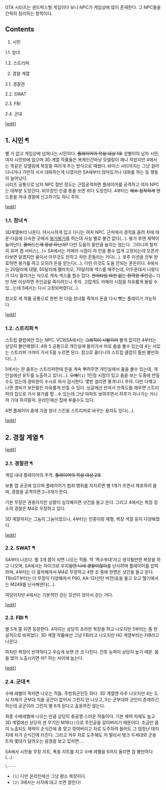 GTA 시리즈는 샌드박스형 게임이다 보니 NPC가 게임상에 많이 존재한다. 그 NPC들을 간략히 정리하는 항목이다.  

## Contents

    

1. 시민 
    

1.1. 창녀

1.2. 스트리퍼

2. 경찰 계열 
    

2.1. 경찰관

2.2. SWAT

2.3. FBI

2.4. 군대

[[edit](http://rigvedawiki.net/r1/wiki.php/GTA/NPC?action=edit&section=1)]

## 1. 시민 ¶

  

별 거 없고 게임상에 넘쳐나는 시민이다. <del>플레이어의 학살 대상 1호</del> 성별이야 남자 시민, 여자 시민밖에 없으며 3D 계열
작품들은 복제인간마냥 모델링이 꽤나 적었지만 4에서는 똑같은 모델링에 복장을 여러개 주는 방식으로 때웠다. 바이스 시티까지는 그냥
걸어다니거나 가만히 서서 대화하는게 다였지만 SA에부터 앉아있거나 대화를 하는 등 행동이 늘어났다.  
시리즈 공통으로 남자 NPC 절반 정도는 근접공격하면 플레이어를 공격하고 여자 NPC는 대부분 도망간다. 비무장인 만큼 총을 쏘면 죄다
도망친다. 4부터는 <del>매우 침착하게</del> 핸드폰을 꺼내 경찰에 신고하기도 하니 주의.

  
  

[[edit](http://rigvedawiki.net/r1/wiki.php/GTA/NPC?action=edit&section=2)]

### 1.1. 창녀 ¶

  

3D계열부터 나온다. 야시시하게 입고 다니는 여자 NPC. 근처에서 경적을 울려 차에 태운 다음에 으슥한 곳에서
[붕가붕가](%EB%B6%95%EA%B0%80%EB%B6%95%EA%B0%80.md)를 하는데 사실 별로 볼건 없다(...). 붕가
후엔 체력이 늘어난다. <del>줄어드는게 정상 아닌가?</del> 다만 도움이 될만큼 늘지는 않는다. 그러니까 철저히 유머 겸
서비스(...)> SA에서는 카메라 시점이 차 안을 볼수 없게 고정되는데 오픈카 타보면 알겠지만 둘이서 아무것도 안하고 차만 흔들리는
거다(...). 포주 미션을 전부 완료하면 붕가를 하고 오히려 돈을 받는다(...). 다만 이것도 도움 안되는 푼돈이다. 4에서는 20달러에
대딸, 50달러에 펠라치오, 70달러에 섹스를 해주는데, 어두운데서 나왔다가 다시 들어가는 식으로 계속 섹스를 할수 있다. <del>현자타임
따윈 없는 정력왕 주인공</del>~ 다만 5번 이상하면 주인공을 죽이려드니 주의. 고맙게도 카메라 시점을 자유롭게 돌릴 수 있...는데
5에서는 다시 고정되버렸다(...).

  

참고로 세 작품 공통으로 한번 한 다음 창녀를 죽여서 돈을 다시 뺏는 플레이가 가능하다.

  
  

[[edit](http://rigvedawiki.net/r1/wiki.php/GTA/NPC?action=edit&section=3)]

### 1.2. 스트리퍼 ¶

  

스트립 클럽에만 있는 NPC. VC와SA에서는 <del>그래픽이 시발이라</del> 볼게 없지만 4부터는 상당히 볼만해졌다. 4와 5
공통으로 개인실에 들어가서 따로 춤을 볼수 있는데 4는 서있는 스트리퍼 가까이 가서 E를 누르면 된다. 참고로 올더니의 스트립 클럽이 훨씬
볼만하다(...).

  

5에서는 한 춤추는 스트리퍼한테 돈을 계속 뿌려주면 개인실에서 춤을 볼수 있는데, 개인실에선 유두를 노출하고 있다(...).
<del>오예!</del>`[1]` 1인칭 시점이 있고 춤을 보는 도중에 만질수도 있는데 경비원이 수시로 와서 감시한다. 몇번 걸리면
쫒겨나니 주의. 다만 다꺠고 나면 경비가 보든말든 자유롭게 만질 수 있다. 싱글에선 만져서 만족도를 채우면 스트리퍼의 집으로 가서 붕가를
할...수 있는데 그냥 아파트 보여주면서 하루가 지나가는 거니까 기대 하지말자. 온라인에선 집에 부를수도 있다.

  

4편 플레이어 중에 가끔 창녀 스킨을 스트리퍼로 바꾸는 용자도 있다(...).

  
  

[[edit](http://rigvedawiki.net/r1/wiki.php/GTA/NPC?action=edit&section=4)]

## 2. 경찰 계열 ¶

  

[[edit](http://rigvedawiki.net/r1/wiki.php/GTA/NPC?action=edit&section=5)]

### 2.1. 경찰관 ¶

  

게임 내내 플레이어의 주적. <del>플레이어의 학살 대상 2호</del>

  

보통 맵 곳곳에 있으며 플레이어가 범죄 행위를 저지르면 별 1개가 뜨면서 체포하려 들며, 경찰을 공격하면 2~3개가 뜬다.

  

기본 무장은 권총이지만 상황이 심각해지면 샷건을 들고 온다. 그리고 4에서는 특정 장소의 경찰은 M4로 무장하고 있다.

  

3D 계열까지는 그놈이 그놈이었으나, 4부터는 인종이랑 체형, 복장 색깔 등이 다양해졌다.

  

[[edit](http://rigvedawiki.net/r1/wiki.php/GTA/NPC?action=edit&section=6)]

### 2.2. SWAT ¶

  

SA부터 나온다. 별 3개 쯤이 되면 나오는 적들. 딱 '특수부대'라고 생각될만한 복장을 하고 나오며, SA에서는 마이크로 우지<del>잠깐
니네 경찰이잖아</del>를 난사하며 플레이어를 압박하며, 4부터는 더 흉악해져서 M4로 무장하고 4명 조 중에 한명은 샷건을 들고 온다.
TBoGT부터는 더 무장이 다양해져서 P90, AA-12(산탄 버전)등을 들고 오고 헬기에서는 M249를 난사해댄다(...).

  

여담이지만 4에서는 기본적인 걷는 모션이 앉아서 걷는 거다.

  
  

[[edit](http://rigvedawiki.net/r1/wiki.php/GTA/NPC?action=edit&section=7)]

### 2.3. FBI ¶

  

별 5개 쯤 되면 등장한다. 4까지는 상당히 초라한 복장을 하고 나오지만 5부터는 좀 현실적으로 바뀌었다. 3D 계열 작품에선 그냥
FBI라고 나오지만 HD 계열부터는 FIB라고 나온다.

  

하지만 복장이 빈약하다고 우습게 보면 큰 코 다친다. 전투 능력이 상당히 높기 때문. 몸을 많이 노출시키면 어? 하는 사이에 눕는다.

  

[[edit](http://rigvedawiki.net/r1/wiki.php/GTA/NPC?action=edit&section=8)]

### 2.4. 군대 ¶

  

수배 레벨이 꽉차면 나오는 적들. 주방위군인듯 하다. 3D 계열엔 자주 나오지만 4는 도시 자체가 군부대 지을 공간이 없어서 그런지 안
나오고, 5는 군부대와 군인이 존재하긴 하는데 공군이라 그런지 별 6개 된다고 출동하진 않는다.

  

최종 수배레벨에 나오는 만큼 상당히 충공깽 스러운 적들이다. 기본 체력 자체도 높고 3D 계열에선 상당히 센 무기인 M16`[2]`으로
주인공을 갈아버리기 때문이다. 조금만 몸이 노출되도 체력이 순식간에 총 맞고 깎여버리고 차로 도주하려 들어도 그 엄청난 데미지에 차가
순식간에 터진다. 그리고 겨우 차로 도주해도 저 멀리서 탱크 두세대와 군용 트럭 몇대가 달려오는 광경을 보고 있자면....

  

SA에서 시민들 무장 치트, 폭동 치트를 치고 수배 레벨을 6까지 올리면 참 볼만하다(...).

`\----`

  * `[1]` 다만 온라인에선 그냥 평소 복장이다.
  * `[2]` 3에서는 사지에 대고 쏘면 잘린다!

